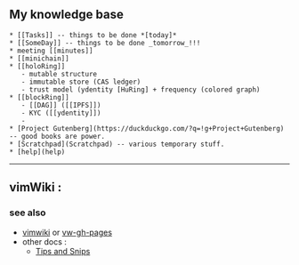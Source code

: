 ## My knowledge base

    * [[Tasks]] -- things to be done *[today]*
    * [[SomeDay]] -- things to be done _tomorrow_!!!
    * meeting [[minutes]]
    * [[minichain]]
    * [[holoRing]]
       - mutable structure
       - immutable store (CAS ledger)
       - trust model (ydentity [HuRing] + frequency (colored graph)
    * [[blockRing]]
       - [[DAG]] ([[IPFS]])
       - KYC ([[ydentity]])
       - 
    * [Project Gutenberg](https://duckduckgo.com/?q=!g+Project+Gutenberg) -- good books are power.
    * [Scratchpad](Scratchpad) -- various temporary stuff.
    * [help](help) 
___
## vimWiki :

### see also

 * [vimwiki](https://github.com/vimwiki/vimwiki) or [vw-gh-pages](https://vimwiki.github.io/vimwikiwiki/)
 * other docs : 
   - [Tips and Snips](https://vimwiki.github.io/vimwikiwiki/Tips%20and%20Snips.html)

